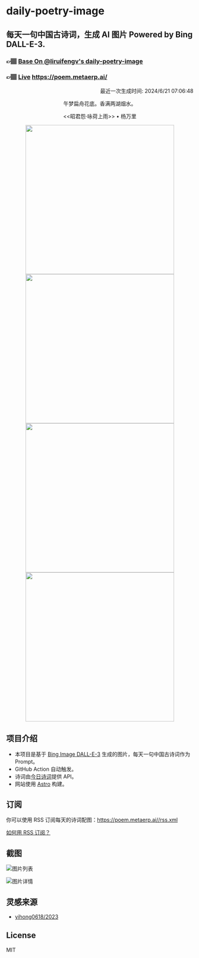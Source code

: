 
# daily-poetry-image

## 每天一句中国古诗词，生成 AI 图片 Powered by Bing DALL-E-3.

### 👉🏽 [Base On @liruifengv's daily-poetry-image](https://github.com/liruifengv/daily-poetry-image)

### 👉🏽 [Live](https://poem.metaerp.ai/) https://poem.metaerp.ai/

<p align="right">
  最近一次生成时间: 2024/6/21 07:06:48
</p>
<p align="center">
午梦扁舟花底。香满两湖烟水。
</p>
<p align="center">
<<昭君怨·咏荷上雨>> • 杨万里
</p>
<p align="center">
<img src="https://tse4.mm.bing.net/th/id/OIG4.kdoAp7o.aqN8xDRuuSeE" height="400" width="400" />
<img src="https://tse2.mm.bing.net/th/id/OIG4.zFAwOKSwow6yOCbmyfHo" height="400" width="400" />
<img src="https://tse2.mm.bing.net/th/id/OIG4.La3ueO9T7cdHTJssnebk" height="400" width="400" />
<img src="https://tse3.mm.bing.net/th/id/OIG4.k8qq5.9fc.Yme.OnhRJa" height="400" width="400" />
</p>

## 项目介绍

-   本项目是基于 [Bing Image DALL-E-3](https://www.bing.com/images/create) 生成的图片，每天一句中国古诗词作为 Prompt。
-   GitHub Action 自动触发。
-   诗词由[今日诗词](https://www.jinrishici.com/)提供 API。
-   网站使用 [Astro](https://astro.build) 构建。

## 订阅

你可以使用 RSS 订阅每天的诗词配图：https://poem.metaerp.ai//rss.xml

[如何用 RSS 订阅？](https://zhuanlan.zhihu.com/p/55026716)

## 截图

![图片列表](./screenshots/01.png)

![图片详情](./screenshots/02.png)

## 灵感来源

-   [yihong0618/2023](https://github.com/yihong0618/2023)

## License

MIT
